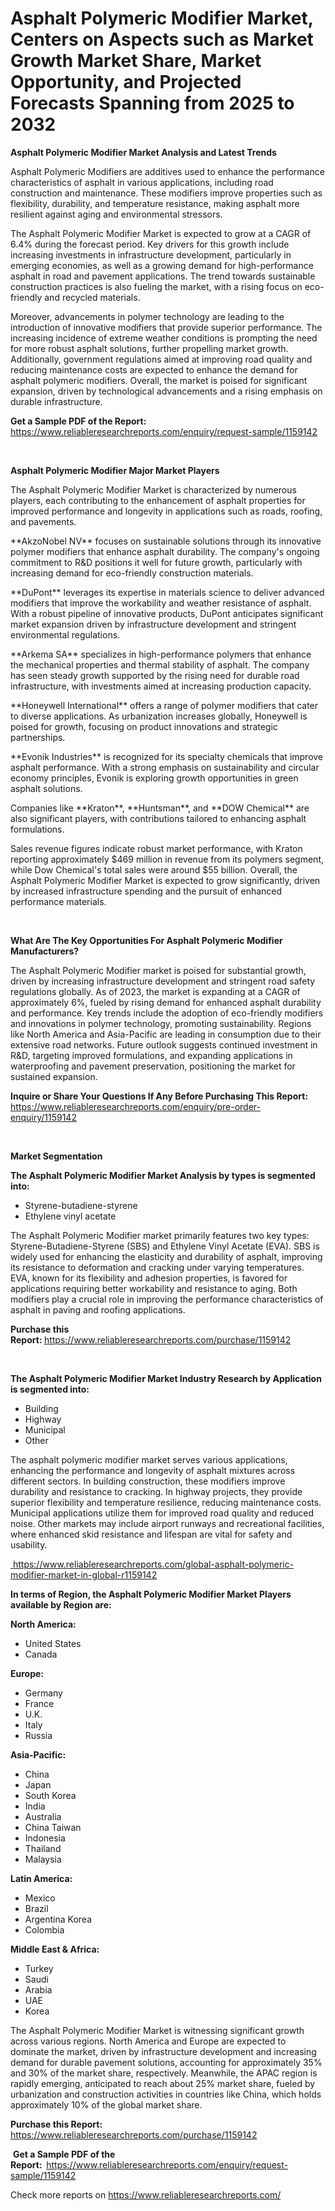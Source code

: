 <p><h1>Asphalt Polymeric Modifier Market, Centers on Aspects such as Market Growth Market Share, Market Opportunity, and Projected Forecasts Spanning from 2025 to 2032</h1></p><p><strong>Asphalt Polymeric Modifier Market Analysis and Latest Trends</strong></p>
<p><p>Asphalt Polymeric Modifiers are additives used to enhance the performance characteristics of asphalt in various applications, including road construction and maintenance. These modifiers improve properties such as flexibility, durability, and temperature resistance, making asphalt more resilient against aging and environmental stressors.</p><p>The Asphalt Polymeric Modifier Market is expected to grow at a CAGR of 6.4% during the forecast period. Key drivers for this growth include increasing investments in infrastructure development, particularly in emerging economies, as well as a growing demand for high-performance asphalt in road and pavement applications. The trend towards sustainable construction practices is also fueling the market, with a rising focus on eco-friendly and recycled materials.</p><p>Moreover, advancements in polymer technology are leading to the introduction of innovative modifiers that provide superior performance. The increasing incidence of extreme weather conditions is prompting the need for more robust asphalt solutions, further propelling market growth. Additionally, government regulations aimed at improving road quality and reducing maintenance costs are expected to enhance the demand for asphalt polymeric modifiers. Overall, the market is poised for significant expansion, driven by technological advancements and a rising emphasis on durable infrastructure.</p></p>
<p><strong>Get a Sample PDF of the Report:&nbsp;</strong> <a href="https://www.reliableresearchreports.com/enquiry/request-sample/1159142?utm_campaign=3584&utm_medium=2&utm_source=Github&utm_content=ia&utm_term=22032025&utm_id=asphalt-polymeric-modifier">https://www.reliableresearchreports.com/enquiry/request-sample/1159142</a></p>
<p>&nbsp;</p>
<p><strong>Asphalt Polymeric Modifier Major Market Players</strong></p>
<p><p>The Asphalt Polymeric Modifier Market is characterized by numerous players, each contributing to the enhancement of asphalt properties for improved performance and longevity in applications such as roads, roofing, and pavements.</p><p>**AkzoNobel NV** focuses on sustainable solutions through its innovative polymer modifiers that enhance asphalt durability. The company's ongoing commitment to R&D positions it well for future growth, particularly with increasing demand for eco-friendly construction materials.</p><p>**DuPont** leverages its expertise in materials science to deliver advanced modifiers that improve the workability and weather resistance of asphalt. With a robust pipeline of innovative products, DuPont anticipates significant market expansion driven by infrastructure development and stringent environmental regulations.</p><p>**Arkema SA** specializes in high-performance polymers that enhance the mechanical properties and thermal stability of asphalt. The company has seen steady growth supported by the rising need for durable road infrastructure, with investments aimed at increasing production capacity.</p><p>**Honeywell International** offers a range of polymer modifiers that cater to diverse applications. As urbanization increases globally, Honeywell is poised for growth, focusing on product innovations and strategic partnerships.</p><p>**Evonik Industries** is recognized for its specialty chemicals that improve asphalt performance. With a strong emphasis on sustainability and circular economy principles, Evonik is exploring growth opportunities in green asphalt solutions.</p><p>Companies like **Kraton**, **Huntsman**, and **DOW Chemical** are also significant players, with contributions tailored to enhancing asphalt formulations. </p><p>Sales revenue figures indicate robust market performance, with Kraton reporting approximately $469 million in revenue from its polymers segment, while Dow Chemical's total sales were around $55 billion. Overall, the Asphalt Polymeric Modifier Market is expected to grow significantly, driven by increased infrastructure spending and the pursuit of enhanced performance materials.</p></p>
<p>&nbsp;</p>
<p><strong>What Are The Key Opportunities For Asphalt Polymeric Modifier Manufacturers?</strong></p>
<p><p>The Asphalt Polymeric Modifier market is poised for substantial growth, driven by increasing infrastructure development and stringent road safety regulations globally. As of 2023, the market is expanding at a CAGR of approximately 6%, fueled by rising demand for enhanced asphalt durability and performance. Key trends include the adoption of eco-friendly modifiers and innovations in polymer technology, promoting sustainability. Regions like North America and Asia-Pacific are leading in consumption due to their extensive road networks. Future outlook suggests continued investment in R&D, targeting improved formulations, and expanding applications in waterproofing and pavement preservation, positioning the market for sustained expansion.</p></p>
<p><strong>Inquire or Share Your Questions If Any Before Purchasing This Report:</strong> <a href="https://www.reliableresearchreports.com/enquiry/pre-order-enquiry/1159142?utm_campaign=3584&utm_medium=2&utm_source=Github&utm_content=ia&utm_term=22032025&utm_id=asphalt-polymeric-modifier">https://www.reliableresearchreports.com/enquiry/pre-order-enquiry/1159142</a></p>
<p>&nbsp;</p>
<p><strong>Market Segmentation</strong></p>
<p><strong>The Asphalt Polymeric Modifier Market Analysis by types is segmented into:</strong></p>
<p><ul><li>Styrene-butadiene-styrene</li><li>Ethylene vinyl acetate</li></ul></p>
<p><p>The Asphalt Polymeric Modifier market primarily features two key types: Styrene-Butadiene-Styrene (SBS) and Ethylene Vinyl Acetate (EVA). SBS is widely used for enhancing the elasticity and durability of asphalt, improving its resistance to deformation and cracking under varying temperatures. EVA, known for its flexibility and adhesion properties, is favored for applications requiring better workability and resistance to aging. Both modifiers play a crucial role in improving the performance characteristics of asphalt in paving and roofing applications.</p></p>
<p><strong>Purchase this Report:&nbsp;</strong><a href="https://www.reliableresearchreports.com/purchase/1159142?utm_campaign=3584&utm_medium=2&utm_source=Github&utm_content=ia&utm_term=22032025&utm_id=asphalt-polymeric-modifier">https://www.reliableresearchreports.com/purchase/1159142</a></p>
<p>&nbsp;</p>
<p><strong>The Asphalt Polymeric Modifier Market Industry Research by Application is segmented into:</strong></p>
<p><ul><li>Building</li><li>Highway</li><li>Municipal</li><li>Other</li></ul></p>
<p><p>The asphalt polymeric modifier market serves various applications, enhancing the performance and longevity of asphalt mixtures across different sectors. In building construction, these modifiers improve durability and resistance to cracking. In highway projects, they provide superior flexibility and temperature resilience, reducing maintenance costs. Municipal applications utilize them for improved road quality and reduced noise. Other markets may include airport runways and recreational facilities, where enhanced skid resistance and lifespan are vital for safety and usability.</p></p>
<p><a href="https://www.reliableresearchreports.com/global-asphalt-polymeric-modifier-market-in-global-r1159142?utm_campaign=3584&utm_medium=2&utm_source=Github&utm_content=ia&utm_term=22032025&utm_id=asphalt-polymeric-modifier">&nbsp;https://www.reliableresearchreports.com/global-asphalt-polymeric-modifier-market-in-global-r1159142</a></p>
<p><strong>In terms of Region, the Asphalt Polymeric Modifier Market Players available by Region are:</strong></p>
<p>
    <p> <strong> North America: </strong>
        <ul>
            <li>United States</li>
            <li>Canada</li>
        </ul>
        </p> 
    <p> <strong> Europe: </strong>
        <ul>
            <li>Germany</li>
            <li>France</li>
            <li>U.K.</li>
            <li>Italy</li>
            <li>Russia</li>
        </ul>
        </p> 
    <p> <strong> Asia-Pacific: </strong>
        <ul>
            <li>China</li>
            <li>Japan</li>
            <li>South Korea</li>
            <li>India</li>
            <li>Australia</li>
            <li>China Taiwan</li>
            <li>Indonesia</li>
            <li>Thailand</li>
            <li>Malaysia</li>
        </ul>
        </p> 
    <p> <strong> Latin America: </strong>
        <ul>
            <li>Mexico</li>
            <li>Brazil</li>
            <li>Argentina Korea</li>
            <li>Colombia</li>
        </ul>
        </p> 
    <p> <strong> Middle East & Africa: </strong>
        <ul>
            <li>Turkey</li>
            <li>Saudi</li>
            <li>Arabia</li>
            <li>UAE</li>
            <li>Korea</li>
        </ul>
    </p>
    </p>
<p><p>The Asphalt Polymeric Modifier Market is witnessing significant growth across various regions. North America and Europe are expected to dominate the market, driven by infrastructure development and increasing demand for durable pavement solutions, accounting for approximately 35% and 30% of the market share, respectively. Meanwhile, the APAC region is rapidly emerging, anticipated to reach about 25% market share, fueled by urbanization and construction activities in countries like China, which holds approximately 10% of the global market share.</p></p>
<p><strong>Purchase this Report: </strong><a href="https://www.reliableresearchreports.com/purchase/1159142?utm_campaign=3584&utm_medium=2&utm_source=Github&utm_content=ia&utm_term=22032025&utm_id=asphalt-polymeric-modifier">https://www.reliableresearchreports.com/purchase/1159142</a></p>
<p>&nbsp;<strong>Get a Sample PDF of the Report:&nbsp;&nbsp;</strong><a href="https://www.reliableresearchreports.com/enquiry/request-sample/1159142?utm_campaign=3584&utm_medium=2&utm_source=Github&utm_content=ia&utm_term=22032025&utm_id=asphalt-polymeric-modifier">https://www.reliableresearchreports.com/enquiry/request-sample/1159142</a></p>
<p><strong></strong></p>
<p>Check more reports on <a href="https://www.reliableresearchreports.com/?utm_campaign=3584&utm_medium=2&utm_source=Github&utm_content=ia&utm_term=22032025&utm_id=asphalt-polymeric-modifier">https://www.reliableresearchreports.com/</a></p>